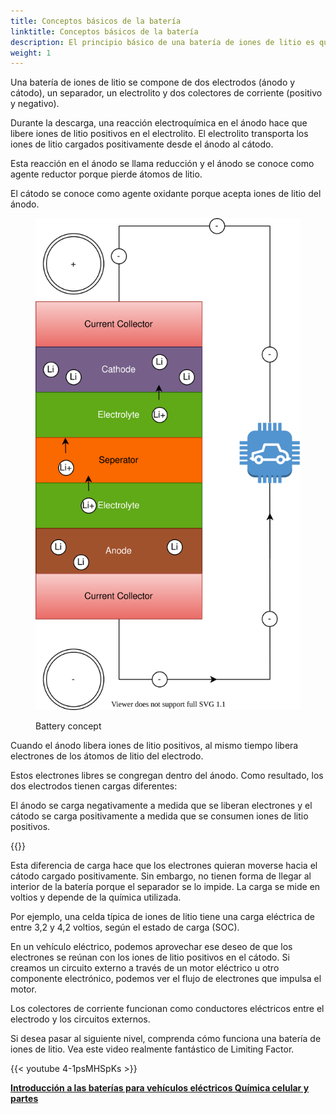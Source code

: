 ```yaml
---
title: Conceptos básicos de la batería
linktitle: Conceptos básicos de la batería
description: El principio básico de una batería de iones de litio es que la energía eléctrica se crea mediante una reacción electroquímica entre dos metales de diferentes afinidades.
weight: 1
---
```

<!-- markdownlint-disable MD033 -->
Una batería de iones de litio se compone de dos electrodos (ánodo y cátodo), un separador, un electrolito y dos colectores de corriente (positivo y negativo).

Durante la descarga, una reacción electroquímica en el ánodo hace que libere iones de litio positivos en el electrolito. El electrolito transporta los iones de litio cargados positivamente desde el ánodo al cátodo.

Esta reacción en el ánodo se llama reducción y el ánodo se conoce como agente reductor porque pierde átomos de litio.

El cátodo se conoce como agente oxidante porque acepta iones de litio del ánodo.

<figure>
<img src="batteryconcept.drawio.svg" class="img-fluid mx-auto d-block">
<figcaption>
        <p class="lead text-center fw-semibold">
            Battery concept
        </p>
    </figcaption>
</figure>
Cuando el ánodo libera iones de litio positivos, al mismo tiempo libera electrones de los átomos de litio del electrodo.

Estos electrones libres se congregan dentro del ánodo. Como resultado, los dos electrodos tienen cargas diferentes:

El ánodo se carga negativamente a medida que se liberan electrones y el cátodo se carga positivamente a medida que se consumen iones de litio positivos.

{{<evkxdisplayaddarticle />}}

Esta diferencia de carga hace que los electrones quieran moverse hacia el cátodo cargado positivamente. Sin embargo, no tienen forma de llegar al interior de la batería porque el separador se lo impide. La carga se mide en voltios y depende de la química utilizada.

Por ejemplo, una celda típica de iones de litio tiene una carga eléctrica de entre 3,2 y 4,2 voltios, según el estado de carga (SOC).

En un vehículo eléctrico, podemos aprovechar ese deseo de que los electrones se reúnan con los iones de litio positivos en el cátodo. Si creamos un circuito externo a través de un motor eléctrico u otro componente electrónico, podemos ver el flujo de electrones que impulsa el motor.

Los colectores de corriente funcionan como conductores eléctricos entre el electrodo y los circuitos externos.

Si desea pasar al siguiente nivel, comprenda cómo funciona una batería de iones de litio. Vea este video realmente fantástico de Limiting Factor.

{{< youtube 4-1psMHSpKs >}}

<div class="mt-3 mb-3">
     <a href="../" class="text-decoration-none text-black"><strong><i class="bi-arrow-left"></i> Introducción a las baterías para vehículos eléctricos </strong></ un>
     <a href="../cellchemistry/" class="text-decoration-none text-black float-end"><strong>Química celular y partes <i class="bi-arrow-right"></i> </strong></a>
</div>
